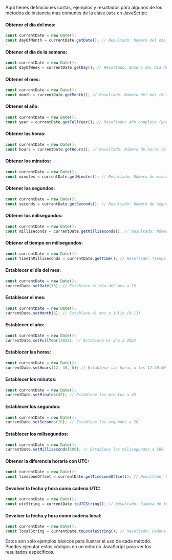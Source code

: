 Aquí tienes definiciones cortas, ejemplos y resultados para algunos de los métodos de instancia más comunes de la clase `Date` en JavaScript:

#### Obtener el día del mes:

```javascript
const currentDate = new Date();
const dayOfMonth = currentDate.getDate(); // Resultado: Número del día del mes (1-31)
```

#### Obtener el día de la semana:

```javascript
const currentDate = new Date();
const dayOfWeek = currentDate.getDay(); // Resultado: Número del día de la semana (0-6)
```

#### Obtener el mes:

```javascript
const currentDate = new Date();
const month = currentDate.getMonth(); // Resultado: Número del mes (0-11)
```

#### Obtener el año:

```javascript
const currentDate = new Date();
const year = currentDate.getFullYear(); // Resultado: Año completo (por ejemplo, 2022)
```

#### Obtener las horas:

```javascript
const currentDate = new Date();
const hours = currentDate.getHours(); // Resultado: Número de horas (0-23)
```

#### Obtener los minutos:

```javascript
const currentDate = new Date();
const minutes = currentDate.getMinutes(); // Resultado: Número de minutos (0-59)
```

#### Obtener los segundos:

```javascript
const currentDate = new Date();
const seconds = currentDate.getSeconds(); // Resultado: Número de segundos (0-59)
```

#### Obtener los milisegundos:

```javascript
const currentDate = new Date();
const milliseconds = currentDate.getMilliseconds(); // Resultado: Número de milisegundos (0-999)
```

#### Obtener el tiempo en milisegundos:

```javascript
const currentDate = new Date();
const timeInMilliseconds = currentDate.getTime(); // Resultado: Tiempo en milisegundos desde la época (1 de enero de 1970)
```

#### Establecer el día del mes:

```javascript
const currentDate = new Date();
currentDate.setDate(15); // Establece el día del mes a 15
```

#### Establecer el mes:

```javascript
const currentDate = new Date();
currentDate.setMonth(6); // Establece el mes a julio (0-11)
```

#### Establecer el año:

```javascript
const currentDate = new Date();
currentDate.setFullYear(2022); // Establece el año a 2022
```

#### Establecer las horas:

```javascript
const currentDate = new Date();
currentDate.setHours(12, 30, 0); // Establece las horas a las 12:30:00
```

#### Establecer los minutos:

```javascript
const currentDate = new Date();
currentDate.setMinutes(45); // Establece los minutos a 45
```

#### Establecer los segundos:

```javascript
const currentDate = new Date();
currentDate.setSeconds(20); // Establece los segundos a 20
```

#### Establecer los milisegundos:

```javascript
const currentDate = new Date();
currentDate.setMilliseconds(500); // Establece los milisegundos a 500
```

#### Obtener la diferencia horaria con UTC:

```javascript
const currentDate = new Date();
const timezoneOffset = currentDate.getTimezoneOffset(); // Resultado: Diferencia horaria en minutos
```

#### Devolver la fecha y hora como cadena UTC:

```javascript
const currentDate = new Date();
const utcString = currentDate.toUTCString(); // Resultado: Cadena de fecha y hora en formato UTC
```

#### Devolver la fecha y hora como cadena local:

```javascript
const currentDate = new Date();
const localString = currentDate.toLocaleString(); // Resultado: Cadena de fecha y hora en formato local
```

Estos son solo ejemplos básicos para ilustrar el uso de cada método. Puedes ejecutar estos códigos en un entorno JavaScript para ver los resultados específicos.
